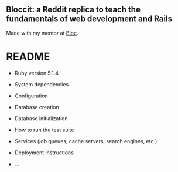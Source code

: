 ## Bloccit: a Reddit replica to teach the fundamentals of web development and Rails

Made with my mentor at [Bloc](http://bloc.io).

# README


* Ruby version 5.1.4

* System dependencies

* Configuration

* Database creation

* Database initialization

* How to run the test suite

* Services (job queues, cache servers, search engines, etc.)

* Deployment instructions

* ...
